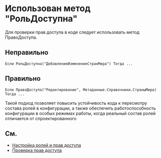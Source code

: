 # Использован метод "РольДоступна"

Для проверки прав доступа в коде следует использовать метод ПравоДоступа.

## Неправильно

```bsl
Если РольДоступна("ДобавлениеИзменениеСтранМира") Тогда ...
```

## Правильно

```bsl
Если ПравоДоступа("Редактирование", Метаданные.Справочники.СтраныМира) Тогда ...
```

Такой подход позволяет повысить устойчивость кода к пересмотру состава
ролей в конфигурации, а также обеспечить работоспособность конфигурации
в особых режимах работы, когда реальный состав ролей отличается от
спроектированного 

## См.

- [Настройка ролей и прав доступа](https://its.1c.ru/db/v8std#content:689:hdoc)
- [Проверка прав доступа](https://its.1c.ru/db/v8std#content:737:hdoc:3)